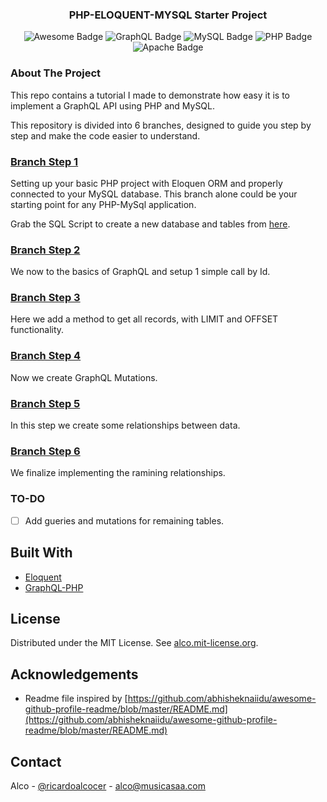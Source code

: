 
  <h3 align="center">PHP-ELOQUENT-MYSQL Starter Project</h3>


  <div align="center">
    <img src="https://cdn.rawgit.com/sindresorhus/awesome/d7305f38d29fed78fa85652e3a63e154dd8e8829/media/badge.svg" alt="Awesome Badge"/>
    <img src="https://img.shields.io/badge/-GraphQL-E10098?style=flat-square&logo=graphql" alt="GraphQL Badge"/>
    <img src="https://img.shields.io/badge/-MySQL-black?style=flat-square&logo=mysql" alt="MySQL Badge">
    <img src="https://img.shields.io/badge/-PHP-blue?style=flat-square&logo=php" alt="PHP Badge">
    <img src="https://img.shields.io/badge/-apache-red?style=flat-square&logo=apache" alt="Apache Badge">
</div>

</p>

<!-- ABOUT THE PROJECT -->
### About The Project

This repo contains a tutorial I made to demonstrate how easy it is to implement a GraphQL API using PHP and MySQL.

This repository is divided into 6 branches, designed to guide you step by step and make the code easier to understand.

### [Branch Step 1](https://github.com/ricardoalcocer/php_graphql/tree/step1)

Setting up your basic PHP project with Eloquen ORM and properly connected to your MySQL database.  This branch alone could be your starting point for any PHP-MySql application.

Grab the SQL Script to create a new database and tables from [here](https://github.com/ricardoalcocer/php_graphql/blob/master/sql/graphqldemo_2021-07-18.sql).


### [Branch Step 2](https://github.com/ricardoalcocer/php_graphql/tree/step2)

We now to the basics of GraphQL and setup 1 simple call by Id.

### [Branch Step 3](https://github.com/ricardoalcocer/php_graphql/tree/step3)

Here we add a method to get all records, with LIMIT and OFFSET functionality.

### [Branch Step 4](https://github.com/ricardoalcocer/php_graphql/tree/step4)

Now we create GraphQL Mutations.

### [Branch Step 5](https://github.com/ricardoalcocer/php_graphql/tree/step5)

In this step we create some relationships between data.

### [Branch Step 6](https://github.com/ricardoalcocer/php_graphql/tree/step6)

We finalize implementing the ramining relationships.

### TO-DO

- [ ] Add gueries and mutations for remaining tables.

## Built With

* [Eloquent](https://laravel.com/docs/8.x/eloquent)
* [GraphQL-PHP](https://github.com/webonyx/graphql-php)
<!-- LICENSE -->
## License

Distributed under the MIT License. See [alco.mit-license.org](alco.mit-license.org).

## Acknowledgements

* Readme file inspired by [https://github.com/abhisheknaiidu/awesome-github-profile-readme/blob/master/README.md](https://github.com/abhisheknaiidu/awesome-github-profile-readme/blob/master/README.md)


<!-- CONTACT -->
## Contact

Alco - [@ricardoalcocer](https://twitter.com/ricardoalcocer) - alco@musicasaa.com



